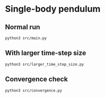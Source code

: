 # Single-body pendulum

## Normal run

```
python3 src/main.py
```

## With larger time-step size

```
python3 src/larger_time_step_size.py
```

## Convergence check 

```
python3 src/convergence.py
```

